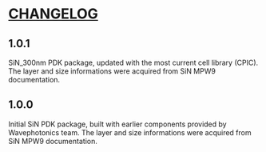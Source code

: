 # [CHANGELOG](https://keepachangelog.com/en/1.0.0/)

## 1.0.1
SiN_300nm PDK package, updated with the most current cell library (CPIC).
The layer and size informations were acquired from SiN MPW9 documentation.

## 1.0.0
Initial SiN PDK package, built with earlier components provided by Wavephotonics team.
The layer and size informations were acquired from SiN MPW9 documentation.